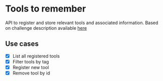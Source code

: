 # Tools to remember

API to register and store relevant tools and associated information.
Based on challenge description available [here](https://bossabox.notion.site/Back-end-0b2c45f1a00e4a849eefe3b1d57f23c6)

## Use cases
- [x] List all registered tools
- [x] Filter tools by tag
- [x] Register new tool
- [x] Remove tool by id
